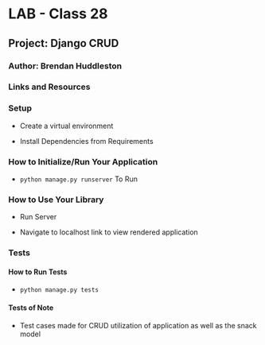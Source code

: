 # LAB - Class 28

## Project: Django CRUD

### Author: Brendan Huddleston

### Links and Resources

### Setup

- Create a virtual environment

- Install Dependencies from Requirements

### How to Initialize/Run Your Application

- `python manage.py runserver` To Run

### How to Use Your Library

- Run Server

- Navigate to localhost link to view rendered application

### Tests

#### How to Run Tests

- `python manage.py tests`

#### Tests of Note

- Test cases made for CRUD utilization of application as well as the snack model